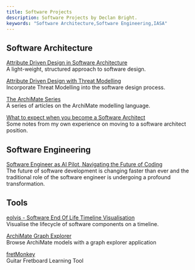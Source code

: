 ```yaml
---
title: Software Projects
description: Software Projects by Declan Bright.
keywords: "Software Architecture,Software Engineering,IASA"
---
```


## Software Architecture

[Attribute Driven Design in Software Architecture](/software-architecture-attribute-driven-design/) \
A light-weight, structured approach to software design.

[Attribute Driven Design with Threat Modelling](/software-architecture-attribute-driven-design-threat-modelling/) \
Incorporate Threat Modelling into the software design process.

[The ArchiMate Series](/archimate-series/) \
A series of articles on the ArchiMate modelling language.

[What to expect when you become a Software Architect](/what-to-expect-when-you-become-a-software-architect/) \
Some notes from my own experience on moving to a software architect position.


## Software Engineering

[Software Engineer as AI Pilot, Navigating the Future of Coding](/software/software-engineer-as-ai-pilot/) \
The future of software development is changing faster than ever and the traditional role of the software engineer is undergoing a profound transformation.


## Tools

[eolvis - Software End Of Life Timeline Visualisation](/eolvis/) \
Visualise the lifecycle of software components on a timeline.

[ArchiMate Graph Explorer](/archimate-graph-explorer/) \
Browse ArchiMate models with a graph explorer application

[fretMonkey](/fretmonkey/) \
Guitar Fretboard Learning Tool